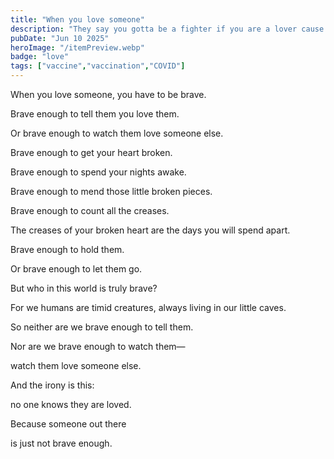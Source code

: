 ```yaml
---
title: "When you love someone"
description: "They say you gotta be a fighter if you are a lover cause if you don't fight for your love, what kind of lover are you... "
pubDate: "Jun 10 2025"
heroImage: "/itemPreview.webp"
badge: "love"
tags: ["vaccine","vaccination","COVID"]
---
```




When you love someone, you have to be brave.

Brave enough to tell them you love them.

Or brave enough to watch them love someone else.

Brave enough to get your heart broken.

Brave enough to spend your nights awake.

Brave enough to mend those little broken pieces.

Brave enough to count all the creases.

The creases of your broken heart are the days you will spend apart.

Brave enough to hold them.

Or brave enough to let them go.

But who in this world is truly brave?

For we humans are timid creatures, always living in our little caves.

So neither are we brave enough to tell them.

Nor are we brave enough to watch them—

watch them love someone else.

And the irony is this:

no one knows they are loved.

Because someone out there

is just not brave enough.
